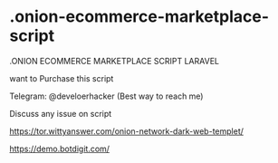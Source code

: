 # .onion-ecommerce-marketplace-script
.ONION ECOMMERCE MARKETPLACE SCRIPT LARAVEL

want to Purchase this script

Telegram: @develoerhacker  (Best way to reach me)

Discuss any issue on script


https://tor.wittyanswer.com/onion-network-dark-web-templet/

https://demo.botdigit.com/



